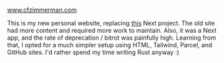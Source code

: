 www.cfzimmerman.com

This is my new personal website, replacing [this](https://bb-my-website.vercel.app/) Next project. The old site had more content and required more work to maintain. Also, it was a Next app, and the rate of deprecation / bitrot was painfully high. Learning from that, I opted for a much simpler setup using HTML, Tailwind, Parcel, and GitHub sites. I'd rather spend my time writing Rust anyway :)

